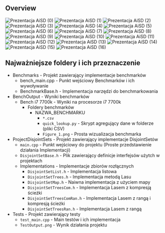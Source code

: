 ## Overview

![Prezentacja AiSD (0)](https://user-images.githubusercontent.com/49908210/167669112-412343c7-bbaa-405a-b70f-1ebcdd3aca3f.svg)
![Prezentacja AiSD (1)](https://user-images.githubusercontent.com/49908210/167669468-eed2fbaf-97dd-44ff-94e0-577c2d163e87.svg)
![Prezentacja AiSD (2)](https://user-images.githubusercontent.com/49908210/167669474-d54b490f-ef9c-46a2-b8da-33817985b04a.svg)
![Prezentacja AiSD (3)](https://user-images.githubusercontent.com/49908210/167669507-995ca541-18bc-42cd-9f40-2aca0411ced4.svg)
![Prezentacja AiSD (4)](https://user-images.githubusercontent.com/49908210/167669530-cccf17bf-201f-4d37-aa3c-b14db1304ddc.svg)
![Prezentacja AiSD (5)](https://user-images.githubusercontent.com/49908210/167669533-e4721897-2f27-4ca4-8771-4d88e8fa0049.svg)
![Prezentacja AiSD (6)](https://user-images.githubusercontent.com/49908210/167669544-000914d1-3b00-4f69-a9cd-240a4e240c0d.svg)
![Prezentacja AiSD (7)](https://user-images.githubusercontent.com/49908210/167669555-934f5e6f-a9b0-4463-86d8-cf2c710e1534.svg)
![Prezentacja AiSD (8)](https://user-images.githubusercontent.com/49908210/167669561-54732867-8ebf-4b27-8bc8-caffb13b7f9d.svg)
![Prezentacja AiSD (9)](https://user-images.githubusercontent.com/49908210/167669576-77b40790-d098-43c2-91a0-4692060ca998.svg)
![Prezentacja AiSD (10)](https://user-images.githubusercontent.com/49908210/167669581-cced6412-4aea-4a72-94dd-93bd3f3127b0.svg)
![Prezentacja AiSD (11)](https://user-images.githubusercontent.com/49908210/167669589-53294c64-41c4-40b1-89d8-6a9e850c9261.svg)
![Prezentacja AiSD (12)](https://user-images.githubusercontent.com/49908210/167669605-3913d47c-1a6d-4d22-aa98-8793a60ac48e.svg)
![Prezentacja AiSD (13)](https://user-images.githubusercontent.com/49908210/167669613-0d3a3193-41cf-4cbf-a767-9daaeeec6c10.svg)
![Prezentacja AiSD (14)](https://user-images.githubusercontent.com/49908210/167669627-535da503-656a-4a7b-ab52-fd63b97beea4.svg)
![Prezentacja AiSD (15)](https://user-images.githubusercontent.com/49908210/167669641-b889aef9-8ea0-4209-9032-0918d7e3ab72.svg)
![Prezentacja AiSD (16)](https://user-images.githubusercontent.com/49908210/167669651-255231ac-2ce0-453a-baf1-959deb6ef622.svg)

## Najważniejsze foldery i ich przeznaczenie

* Benchmarks - Projekt zawierający implementacje benchmarków
  * bench_main.cpp - Punkt wejściowy Benchmarków i ich wywoływanie
  * BenchmarkBase.h - Implementacja narzędzi do benchmarkowania
* BenchOutput - Wyniki benchmarków
  * Bench i7 7700k - Wyniki na procesorze i7 7700k
    * Foldery benchmarków
      * NAZWA_BENCHMARKU 
         * `*.csv` 
         * `quick_lookup.py` - Skrypt agregujący dane w folderze (pliki CSV)
         * `Figure_1.png` - Prosta wizualizacja benchmarka
* ProjectDisjointSets - Projekt zawierający implementacje DisjointSetów
  * `main.cpp` - Punkt wejściowy do projektu (Proste przedstawienie działania Implementacji)
  * `DisjointSetBase.h` - Plik zawierający definicje interfejsów użytch w projektach
  * Implementations - Implementacje zbiorów rozłącznych
    * `DisjointSetList.h` - Implementacja listowa
    * `DisjointSetTrees.h` - Implementacja metodą Lasu
    * `DisjointSetMap.h` - Naiwna implementacja z użyciem mapy
    * `DisjointSetTreesCom.h` - Implementacja Lasem z kompresją ścieżki
    * `DisjointSetTreesComRan.h`  - Implementacja Lasem z rangą i kompresją ścieżki 
    * `DisjointSetTreesRan.h` - Implementacja Lasem z rangą 
* Tests - Projekt zawierający testy
  * `test_main.cpp` - Main testów i ich implementacja
  * `TestOutput.png` - Wynik działania projektu
